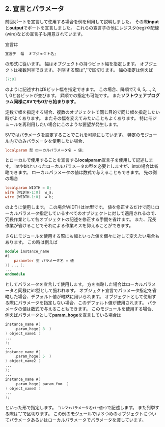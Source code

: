 ## 2. 宣言とパラメータ

前回ポートを宣言して使用する場合を例を利用して説明しました。
その際**input**と**output**でポートを宣言しました。
これらの宣言子の他にレジスタ(reg)や配線(wire)などの宣言子も用意されています。

宣言は

```systemverilog
宣言子  幅  オブジェクト名;
```

の形式に従います。
幅はオブジェクトの持つビット幅を指定します。
オブジェクトは複数列挙できます。
列挙する際は","で区切ります。
幅の指定は例えば

```verilog
[7:0]
```

のように記述すれば8ビット幅を指定できます。
この場合、降順で7, 6, 5,..., 2, 1, 0と各ビットが並びます。
昇順での指定も可能です。
また**ソフトウェアプログラム同様にSVでも0から始まります**。

定数で幅を指定する場合、複数のオブジェクトで同じ目的で同じ幅を指定したい時がよくあります。
またその幅を変えてみたいこともよくあります。
特にモジュールを再利用したい場合にこのような要望が発生します。

SVではパラメータを設定することでこれを可能にしています。
特定のモジュール内でのみパラメータを使用したい場合、

```verilog
localparam 型 ローカルパラメータ名 = 値;
```

とローカルで使用することを宣言する**localparam**宣言子を使用して記述します。
intやbitといったローカルパラメータの型を必要としますが、intの場合は省略できます。
ローカルパラメータの値は数式で与えることもできます。
先の例の場合

```verilog
localparam WIDTH = 8;
wire [WIDTH-1:0]  w_a;
wire [WIDTH-1:0]  w_b;
```

のように使用します。
この場合WIDTHはint型です。
値を修正するだけで同じローカルパラメータ指定しているすべてのオブジェクトに対して適用されるので、冗長作業として各オブジェクトの記述を修正する手間を省けます。
また、冗長作業が省けることでそれによる作業ミスを抑えることができます。

さらにモジュールを使用する際にも幅といった値を個々に対して変えたい場合もあります。
この時は例えば

```verilog
module instance_name 
#(
    parameter 型 パラメータ名 = 値
)( ... );
...
endmodule
```

としてパラメータを宣言して使用します。
方を省略した場合はローカルパラメータと同様にint型として扱われます。
オブジェクト宣言でパラメータ指定を省略した場合、デフォルト値が暗黙に用いられます。
オブジェクトとして使用する際にパラメータを指定しない場合、このデフォルト値が使用されます。
パラメータの値は数式で与えることもできます。
このモジュールを使用する場合、例えばパラメータとして**param_hoge**を宣言している場合は

```verilog
instance_name #(
    .param_hoge( 8  )
) object_name1 (
...
);
...
instance_name #(
    .param_hoge( 5  )
) object_name2 (
...
);
...
instance_name #(
    .param_hoge( param_foo  )
) object_name3 (
...
);
```

といった形で指定します。
``コンマ+パラメータ名+(+値+)``で記述します。
また列挙する際は","で区切ります。
この例のモジュールでは３つめのオブジェクトについてパラメータあるいはローカルパラメータでパラメータを渡しています。
